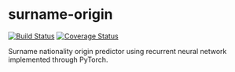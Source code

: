 surname-origin
================

[![Build Status](https://travis-ci.com/jpyne17/surname-origin.svg?branch=master)](https://travis-ci.com/jpyne17/surname-origin)
[![Coverage Status](https://coveralls.io/repos/github/jpyne17/surname-origin/badge.svg?branch=master)](https://coveralls.io/github/jpyne17/surname-origin?branch=master)

Surname nationality origin predictor using recurrent neural network implemented through PyTorch.
